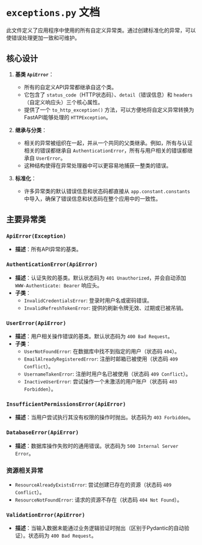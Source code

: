# `exceptions.py` 文档

此文件定义了应用程序中使用的所有自定义异常类。通过创建标准化的异常，可以使错误处理更加一致和可维护。

## 核心设计

1.  **基类 `ApiError`**：
    - 所有的自定义API异常都继承自这个类。
    - 它包含了 `status_code`（HTTP状态码）、`detail`（错误信息）和 `headers`（自定义响应头）三个核心属性。
    - 提供了一个 `to_http_exception()` 方法，可以方便地将自定义异常转换为FastAPI能够处理的 `HTTPException`。

2.  **继承与分类**：
    - 相关的异常被组织在一起，并从一个共同的父类继承。例如，所有与认证相关的错误都继承自 `AuthenticationError`，所有与用户相关的错误都继承自 `UserError`。
    - 这种结构使得在异常处理器中可以更容易地捕获一整类的错误。

3.  **标准化**：
    - 许多异常类的默认错误信息和状态码都直接从 `app.constant.constants` 中导入，确保了错误信息和状态码在整个应用中的一致性。

## 主要异常类

### `ApiError(Exception)`
- **描述**：所有API异常的基类。

### `AuthenticationError(ApiError)`
- **描述**：认证失败的基类。默认状态码为 `401 Unauthorized`，并会自动添加 `WWW-Authenticate: Bearer` 响应头。
- **子类**：
    - `InvalidCredentialsError`: 登录时用户名或密码错误。
    - `InvalidRefreshTokenError`: 提供的刷新令牌无效、过期或已被吊销。

### `UserError(ApiError)`
- **描述**：用户相关操作错误的基类。默认状态码为 `400 Bad Request`。
- **子类**：
    - `UserNotFoundError`: 在数据库中找不到指定的用户（状态码 `404`）。
    - `EmailAlreadyRegisteredError`: 注册时邮箱已被使用（状态码 `409 Conflict`）。
    - `UsernameTakenError`: 注册时用户名已被使用（状态码 `409 Conflict`）。
    - `InactiveUserError`: 尝试操作一个未激活的用户账户（状态码 `403 Forbidden`）。

### `InsufficientPermissionsError(ApiError)`
- **描述**：当用户尝试执行其没有权限的操作时抛出。状态码为 `403 Forbidden`。

### `DatabaseError(ApiError)`
- **描述**：数据库操作失败时的通用错误。状态码为 `500 Internal Server Error`。

### 资源相关异常
- `ResourceAlreadyExistsError`: 尝试创建已存在的资源（状态码 `409 Conflict`）。
- `ResourceNotFoundError`: 请求的资源不存在（状态码 `404 Not Found`）。

### `ValidationError(ApiError)`
- **描述**：当输入数据未能通过业务逻辑验证时抛出（区别于Pydantic的自动验证）。状态码为 `400 Bad Request`。
